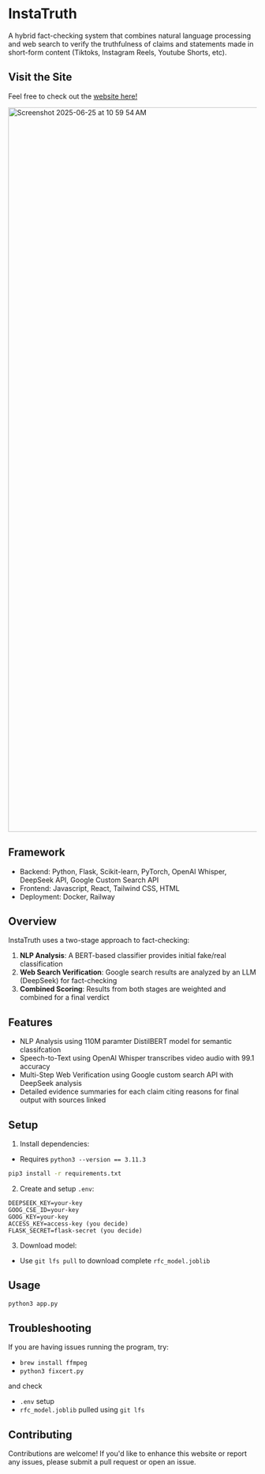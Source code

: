 # InstaTruth

A hybrid fact-checking system that combines natural language processing and web search to verify the truthfulness of claims and statements made in short-form content (Tiktoks, Instagram Reels, Youtube Shorts, etc).

## Visit the Site
Feel free to check out the [website here!](https://instatruth.app/)

<img width="1469" alt="Screenshot 2025-06-25 at 10 59 54 AM" src="https://github.com/user-attachments/assets/86789e37-2672-438f-86e4-c204e9251dd2" />

## Framework
* Backend: Python, Flask, Scikit-learn, PyTorch, OpenAI Whisper, DeepSeek API, Google Custom Search API
* Frontend: Javascript, React, Tailwind CSS, HTML
* Deployment: Docker, Railway 

## Overview

InstaTruth uses a two-stage approach to fact-checking:
1. **NLP Analysis**: A BERT-based classifier provides initial fake/real classification
2. **Web Search Verification**: Google search results are analyzed by an LLM (DeepSeek) for fact-checking
3. **Combined Scoring**: Results from both stages are weighted and combined for a final verdict

## Features

* NLP Analysis using 110M paramter DistilBERT model for semantic classifcation
* Speech-to-Text using OpenAI Whisper transcribes video audio with 99.1 accuracy
* Multi-Step Web Verification using Google custom search API with DeepSeek analysis
* Detailed evidence summaries for each claim citing reasons for final output with sources linked

## Setup

1. Install dependencies:
- Requires `python3 --version == 3.11.3`
```bash
pip3 install -r requirements.txt
```

2. Create and setup `.env`:
```
DEEPSEEK_KEY=your-key
GOOG_CSE_ID=your-key
GOOG_KEY=your-key
ACCESS_KEY=access-key (you decide)
FLASK_SECRET=flask-secret (you decide)
```

3. Download model:
- Use `git lfs pull` to download complete `rfc_model.joblib`

## Usage

```bash
python3 app.py
```

## Troubleshooting
If you are having issues running the program, try:
- `brew install ffmpeg`
- `python3 fixcert.py`

and check
- `.env` setup
- `rfc_model.joblib` pulled using `git lfs`

## Contributing
Contributions are welcome! If you'd like to enhance this website or report any issues, please submit a pull request or open an issue. 
